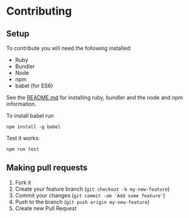 # Contributing
## Setup
To contribute you will need the following installed:
* Ruby
* Bundler
* Node
* npm 
* babel (for ES6)

See the [README.md](/README.md) for installing ruby, bundler and the node and npm information.

To install babel run

```
npm install -g babel
```

Test it works:
```
npm run test
```

## Making pull requests

1. Fork it
2. Create your feature branch (`git checkout -b my-new-feature`)
3. Commit your changes (`git commit -am 'Add some feature'`)
4. Push to the branch (`git push origin my-new-feature`)
5. Create new Pull Request
